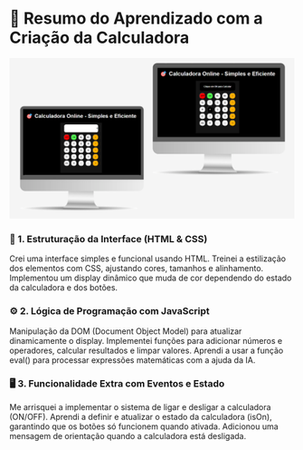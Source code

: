 <h1>📝 Resumo do Aprendizado com a Criação da Calculadora</h1>

<img src="https://github.com/Adriana39/Projeto_Calculadora/blob/main/assets/calcu3.png">
 

<h3>🎨 1. Estruturação da Interface (HTML & CSS)</h3>
<p>Crei uma interface simples e funcional usando HTML.
Treinei a estilização dos elementos com CSS, ajustando cores, tamanhos e alinhamento.<br>
Implementou um display dinâmico que muda de cor dependendo do estado da calculadora e dos botões.</p>
<h3>⚙️ 2. Lógica de Programação com JavaScript</h3>
<p>Manipulação da DOM (Document Object Model) para atualizar dinamicamente o display.
Implementei funções para adicionar números e operadores, calcular resultados e limpar valores.
Aprendi a usar a função eval() para processar expressões matemáticas com a ajuda da IA.</p>
<h3>🖥️ 3. Funcionalidade Extra com Eventos e Estado</h3>
<p>Me arrisquei a implementar o sistema de ligar e desligar a calculadora (ON/OFF).
Aprendi a definir e atualizar o estado da calculadora (isOn), garantindo que os botões só funcionem quando ativada.
Adicionou uma mensagem de orientação quando a calculadora está desligada.</p>

